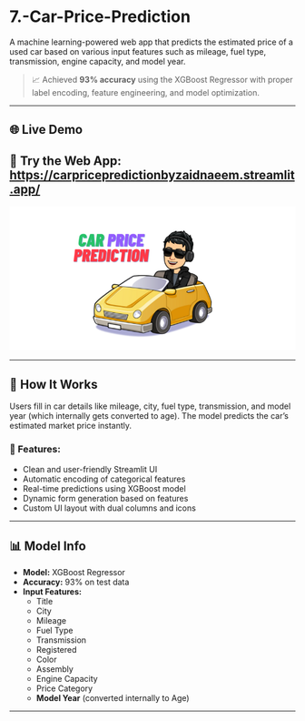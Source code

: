 # 7.-Car-Price-Prediction



A machine learning-powered web app that predicts the estimated price of a used car based on various input features such as mileage, fuel type, transmission, engine capacity, and model year.

> 📈 Achieved **93% accuracy** using the XGBoost Regressor with proper label encoding, feature engineering, and model optimization.

---

## 🌐 Live Demo

🔗 **Try the Web App**: https://carpricepredictionbyzaidnaeem.streamlit.app/
---

![App Screenshot](gitimg.png) <!-- Optional: Add a screenshot of your app here -->

---

## 🧠 How It Works

Users fill in car details like mileage, city, fuel type, transmission, and model year (which internally gets converted to age). The model predicts the car’s estimated market price instantly.

### 🎯 Features:
- Clean and user-friendly Streamlit UI
- Automatic encoding of categorical features
- Real-time predictions using XGBoost model
- Dynamic form generation based on features
- Custom UI layout with dual columns and icons

---

## 📊 Model Info

- **Model:** XGBoost Regressor
- **Accuracy:** 93% on test data
- **Input Features:**
  - Title
  - City
  - Mileage
  - Fuel Type
  - Transmission
  - Registered
  - Color
  - Assembly
  - Engine Capacity
  - Price Category
  - **Model Year** (converted internally to Age)

---

